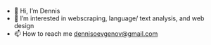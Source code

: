 - 👋 Hi, I’m Dennis
- 👀 I’m interested in webscraping, language/ text analysis, and web design
- 📫 How to reach me dennisoevgenov@gmail.com



